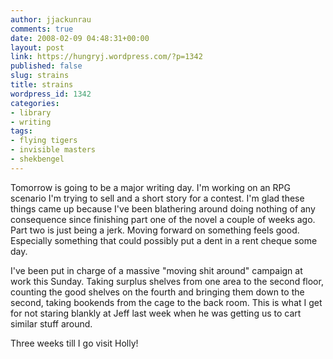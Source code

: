 ```yaml
---
author: jjackunrau
comments: true
date: 2008-02-09 04:48:31+00:00
layout: post
link: https://hungryj.wordpress.com/?p=1342
published: false
slug: strains
title: strains
wordpress_id: 1342
categories:
- library
- writing
tags:
- flying tigers
- invisible masters
- shekbengel
---
```


Tomorrow is going to be a major writing day. I'm working on an RPG scenario I'm trying to sell and a short story for a contest. I'm glad these things came up because I've been blathering around doing nothing of any consequence since finishing part one of the novel a couple of weeks ago. Part two is just being a jerk. Moving forward on something feels good. Especially something that could possibly put a dent in a rent cheque some day.

I've been put in charge of a massive "moving shit around" campaign at work this Sunday. Taking surplus shelves from one area to the second floor, counting the good shelves on the fourth and bringing them down to the second, taking bookends from the cage to the back room. This is what I get for not staring blankly at Jeff last week when he was getting us to cart similar stuff around.

Three weeks till I go visit Holly!
